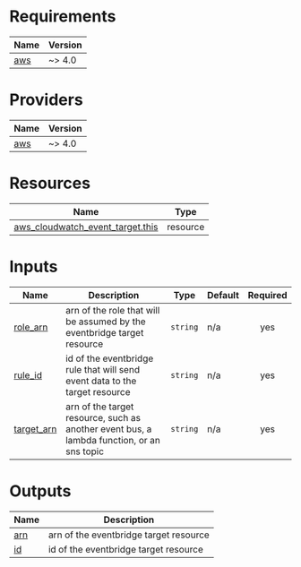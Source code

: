 <!-- BEGIN_TF_DOCS -->
# Requirements

| Name | Version |
|------|---------|
| <a name="requirement_aws"></a> [aws](#requirement\_aws) | ~> 4.0 |

# Providers

| Name | Version |
|------|---------|
| <a name="provider_aws"></a> [aws](#provider\_aws) | ~> 4.0 |

# Resources

| Name | Type |
|------|------|
| [aws_cloudwatch_event_target.this](https://registry.terraform.io/providers/hashicorp/aws/latest/docs/resources/cloudwatch_event_target) | resource |

# Inputs

| Name | Description | Type | Default | Required |
|------|-------------|------|---------|:--------:|
| <a name="input_role_arn"></a> [role\_arn](#input\_role\_arn) | arn of the role that will be assumed by the eventbridge target resource | `string` | n/a | yes |
| <a name="input_rule_id"></a> [rule\_id](#input\_rule\_id) | id of the eventbridge rule that will send event data to the target resource | `string` | n/a | yes |
| <a name="input_target_arn"></a> [target\_arn](#input\_target\_arn) | arn of the target resource, such as another event bus, a lambda function, or an sns topic | `string` | n/a | yes |

# Outputs

| Name | Description |
|------|-------------|
| <a name="output_arn"></a> [arn](#output\_arn) | arn of the eventbridge target resource |
| <a name="output_id"></a> [id](#output\_id) | id of the eventbridge target resource |
<!-- END_TF_DOCS -->